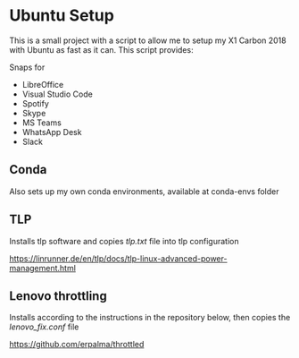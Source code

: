 # Ubuntu Setup

This is a small project with a script to allow me to setup my X1 Carbon 2018 with Ubuntu as fast as it can. This script provides:


Snaps for
* LibreOffice
* Visual Studio Code
* Spotify
* Skype
* MS Teams
* WhatsApp Desk
* Slack

## Conda
Also sets up my own conda environments, available at conda-envs folder

## TLP
Installs tlp software and copies *tlp.txt* file into tlp configuration

https://linrunner.de/en/tlp/docs/tlp-linux-advanced-power-management.html

## Lenovo throttling

Installs according to the instructions in the repository below, then copies the *lenovo_fix.conf* file

https://github.com/erpalma/throttled
